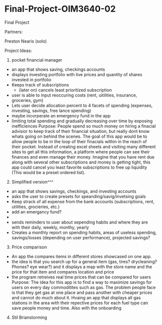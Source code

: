 # Final-Project-OIM3640-02
Final Project

Partners: 

Preston Nearis (solo) 

Project Ideas: 
1. pocket financial manager
  - an app that shows saving, checkings accounts
  - displays investing portfolio with live prices and quantity of shares invested in portfolio
  - Keeps track of subscriptions
     - (later on) cancels least prioritized subscription
  - user is able to input reoccuring costs (rent, uitilities, insurance, groceries, gym) 
  - Lets user decide allocation percent to 4 facets of spending (expenses, investing, savings, free lance spending)
  -  maybe incorperate an emergency fund in the app
  -  limiting total spending and gradually decreasing over time by exposing inefficiences 
Purpose: People spend so much money on hiring a finacial advisior to keep track of their financial situation, but really dont know whats going on behind the scenes. The goal of this app would be to allow people to be in the loop of their finacials within in the reach of their pocket. Instead of creating excel sheets and visiting many different sites to get all this information, a platform where people can see their finances and even manage their money. Imagine that you have rent due along with several other subscriptions and money is getting tight, this app could cancel you least favorite subscriptions to free up liquidity (This would be a preset ordered list). 

2. Simplified version^^^
- an app that shows savings, checkings, and investing accounts
- asks the user to create presets for speanding/savig/invetsing goals
- Keep strack of all expense from the bank accounts (subscriptions, rent, utilities, grocieries, etc.)
- add an emergancy fund?
- 
- sends reminders to user about sepending habits and where they are with their daily, weekly, monthy, yearly 
- Creates a monthly report on spending habits, areas of useless spending, savings/losses (depending on user performance), projected savings?

3. Price comparison
- An app the compares items in different stores showcased on one app.
- the idea is that you search up for a general item (gas, tires? drycleaning? Phones? eye wear?) and it displays a map with the store name and the price for that item and compares location and price
- the program retreives real time prices that can be compared for users
Purpose: The idea for this app is to find a way to maximize savings for users on every day commoditites such as gas. The problem people face is that they get gas at one place and pass another with cheaper prices and cannot do much about it. Hvaing an app that displays all gas stations in the area with their repective prices for each fuel type can save people money and time. Also with the onboarding 
4. Stil Brianstorming 
